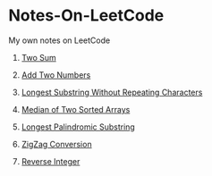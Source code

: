 # Notes-On-LeetCode
My own notes on LeetCode

1. [Two Sum](Easy/1.%20Two%20Sum.md)

2. [Add Two Numbers]()

3. [Longest Substring Without Repeating Characters]()

4. [Median of Two Sorted Arrays]()

5. [Longest Palindromic Substring]()

6. [ZigZag Conversion]()

7. [Reverse Integer](Easy/7.%20Reverse%20Integer.md)